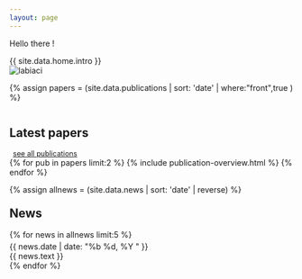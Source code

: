 ```yaml
---
layout: page
---
```

<div class="row">
<div class="col-xs-12">
  <p>Hello there !</p>
</div>
<div class="col-sm-8">
    {{ site.data.home.intro }}
</div>
<div class="col-sm-4">
  <img class="avatar" src="{{ site.data.home.photo }}" alt="labiaci" />
</div>
</div>

{% assign papers = (site.data.publications | sort: 'date' | where:"front",true ) %}
<div class="row">
  <div class="col-xs-12">
    <h2 style="margin-top:2em;">Latest papers</h2>
    <a style="font-size:90%;display:inline-block;margin-left:0.5em;" href="/publications/">see all publications</a>
  </div>
</div>
{% for pub in papers limit:2 %}
  {% include publication-overview.html %}
{% endfor %}

{% assign allnews = (site.data.news  | sort: 'date' | reverse) %}
<div class="row">
  <div class="col-sm-12">
    <h2 style="margin-top:1em;">News</h2>
  </div>
</div>
{% for news in allnews limit:5 %}
  <div class="row news" style="margin-top:0.25em;">
    <div class="col-md-2 col-sm-3 news-date">
    {{ news.date | date: "%b %d, %Y " }}</div>
    <div class="col-md-10 col-sm-9 news-content">
    {{ news.text }}</div>
  </div>
{% endfor %}
